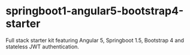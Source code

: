 # springboot1-angular5-bootstrap4-starter
Full stack starter kit featuring Angular 5, Springboot 1.5, Bootstrap 4 and stateless JWT authentication.
